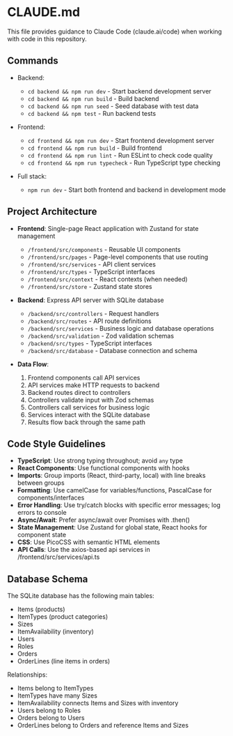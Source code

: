 # CLAUDE.md

This file provides guidance to Claude Code (claude.ai/code) when working with code in this repository.

## Commands
- Backend: 
  - `cd backend && npm run dev` - Start backend development server
  - `cd backend && npm run build` - Build backend
  - `cd backend && npm run seed` - Seed database with test data
  - `cd backend && npm test` - Run backend tests

- Frontend:
  - `cd frontend && npm run dev` - Start frontend development server
  - `cd frontend && npm run build` - Build frontend
  - `cd frontend && npm run lint` - Run ESLint to check code quality
  - `cd frontend && npm run typecheck` - Run TypeScript type checking

- Full stack:
  - `npm run dev` - Start both frontend and backend in development mode

## Project Architecture
- **Frontend**: Single-page React application with Zustand for state management
  - `/frontend/src/components` - Reusable UI components
  - `/frontend/src/pages` - Page-level components that use routing
  - `/frontend/src/services` - API client services
  - `/frontend/src/types` - TypeScript interfaces
  - `/frontend/src/context` - React contexts (when needed)
  - `/frontend/src/store` - Zustand state stores

- **Backend**: Express API server with SQLite database
  - `/backend/src/controllers` - Request handlers
  - `/backend/src/routes` - API route definitions
  - `/backend/src/services` - Business logic and database operations
  - `/backend/src/validation` - Zod validation schemas
  - `/backend/src/types` - TypeScript interfaces
  - `/backend/src/database` - Database connection and schema

- **Data Flow**:
  1. Frontend components call API services
  2. API services make HTTP requests to backend
  3. Backend routes direct to controllers
  4. Controllers validate input with Zod schemas
  5. Controllers call services for business logic
  6. Services interact with the SQLite database
  7. Results flow back through the same path

## Code Style Guidelines
- **TypeScript**: Use strong typing throughout; avoid `any` type
- **React Components**: Use functional components with hooks
- **Imports**: Group imports (React, third-party, local) with line breaks between groups
- **Formatting**: Use camelCase for variables/functions, PascalCase for components/interfaces
- **Error Handling**: Use try/catch blocks with specific error messages; log errors to console
- **Async/Await**: Prefer async/await over Promises with .then()
- **State Management**: Use Zustand for global state, React hooks for component state
- **CSS**: Use PicoCSS with semantic HTML elements
- **API Calls**: Use the axios-based api services in /frontend/src/services/api.ts

## Database Schema
The SQLite database has the following main tables:
- Items (products)
- ItemTypes (product categories)
- Sizes
- ItemAvailability (inventory)
- Users
- Roles
- Orders
- OrderLines (line items in orders)

Relationships:
- Items belong to ItemTypes
- ItemTypes have many Sizes
- ItemAvailability connects Items and Sizes with inventory
- Users belong to Roles
- Orders belong to Users
- OrderLines belong to Orders and reference Items and Sizes